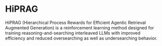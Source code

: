 # HiPRAG
HiPRAG (Hierarchical Process Rewards for Efficient Agentic Retrieval Augmented Generation) is a reinforcement learning method designed for training reasoning-and-searching interleaved LLMs with improved efficiency and reduced oversearching as well as undersearching behavior.
